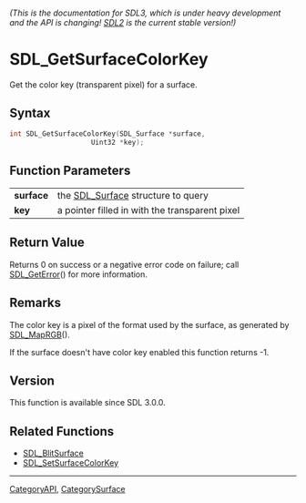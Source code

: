 ###### (This is the documentation for SDL3, which is under heavy development and the API is changing! [SDL2](https://wiki.libsdl.org/SDL2/) is the current stable version!)
# SDL_GetSurfaceColorKey

Get the color key (transparent pixel) for a surface.

## Syntax

```c
int SDL_GetSurfaceColorKey(SDL_Surface *surface,
                    Uint32 *key);

```

## Function Parameters

|                 |                                                   |
| --------------- | ------------------------------------------------- |
| **surface**     | the [SDL_Surface](SDL_Surface) structure to query |
| **key**         | a pointer filled in with the transparent pixel    |

## Return Value

Returns 0 on success or a negative error code on failure; call
[SDL_GetError](SDL_GetError)() for more information.

## Remarks

The color key is a pixel of the format used by the surface, as generated by
[SDL_MapRGB](SDL_MapRGB)().

If the surface doesn't have color key enabled this function returns -1.

## Version

This function is available since SDL 3.0.0.

## Related Functions

* [SDL_BlitSurface](SDL_BlitSurface)
* [SDL_SetSurfaceColorKey](SDL_SetSurfaceColorKey)

----
[CategoryAPI](CategoryAPI), [CategorySurface](CategorySurface)

